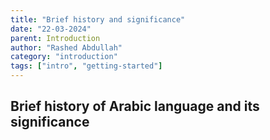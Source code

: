 ```yaml
---
title: "Brief history and significance"
date: "22-03-2024"
parent: Introduction
author: "Rashed Abdullah"
category: "introduction"
tags: ["intro", "getting-started"]
---
```


## Brief history of Arabic language and its significance
